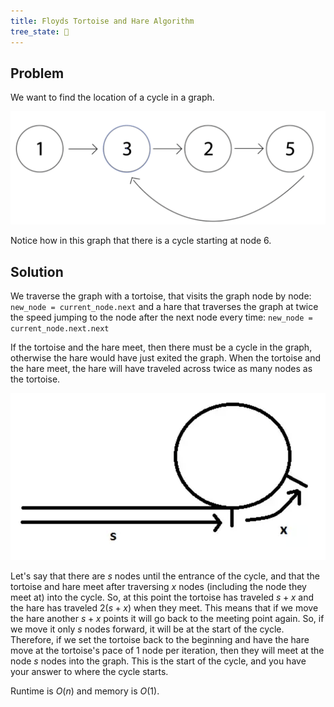 ```yaml
---
title: Floyds Tortoise and Hare Algorithm
tree_state: 🌱
---
```


## Problem
We want to find the location of a cycle in a graph.

![img](../search_pics/cycle_graph.png)

Notice how in this graph that there is a cycle starting at node 6.

## Solution
We traverse the graph with a tortoise, that visits the graph node by node:
`new_node = current_node.next`
and a hare that traverses the graph at twice the speed jumping to the node after the next node every time:
`new_node = current_node.next.next`

If the tortoise and the hare meet, then there must be a cycle in the graph, otherwise the hare would have just exited the graph. When the tortoise and the hare meet, the hare will have traveled across twice as many nodes as the tortoise.

![img](../search_pics/cycle_meet_dist.png)

Let's say that there are $s$ nodes until the entrance of the cycle, and that the tortoise and hare meet after traversing $x$ nodes (including the node they meet at) into the cycle. So, at this point the tortoise has traveled $s+x$ and the hare has traveled $2(s+x)$ when they meet. This means that if we move the hare another $s+x$ points it will go back to the meeting point again. So, if we move it only $s$ nodes forward, it will be at the start of the cycle. Therefore, if we set the tortoise back to the beginning and have the hare move at the tortoise's pace of 1 node per iteration, then they will meet at the node $s$ nodes into the graph. This is the start of the cycle, and you have your answer to where the cycle starts.

Runtime is $O(n)$ and memory is $O(1)$.
